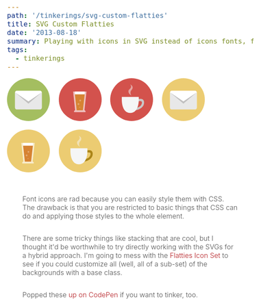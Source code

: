```yaml
---
path: '/tinkerings/svg-custom-flatties'
title: SVG Custom Flatties
date: '2013-08-18'
summary: Playing with icons in SVG instead of icons fonts, for more stylistic control
tags:
  - tinkerings
---
```


<style>
/*! normalize.css v3.0.2 | MIT License | git.io/normalize */html{font-family:sans-serif;-ms-text-size-adjust:100%;-webkit-text-size-adjust:100%}body{margin:0}article,aside,details,figcaption,figure,footer,header,hgroup,main,menu,nav,section,summary{display:block}audio,canvas,progress,video{display:inline-block;vertical-align:baseline}audio:not([controls]){display:none;height:0}[hidden],template{display:none}a{background-color:transparent}a:active,a:hover{outline:0}abbr[title]{border-bottom:1px dotted}b,strong{font-weight:bold}dfn{font-style:italic}h1{font-size:2em;margin:0.67em 0}mark{background:#ff0;color:#000}small{font-size:80%}sub,sup{font-size:75%;line-height:0;position:relative;vertical-align:baseline}sup{top:-0.5em}sub{bottom:-0.25em}img{border:0}svg:not(:root){overflow:hidden}figure{margin:1em 40px}hr{box-sizing:content-box;height:0}pre{overflow:auto}code,kbd,pre,samp{font-family:monospace, monospace;font-size:1em}button,input,optgroup,select,textarea{color:inherit;font:inherit;margin:0}button{overflow:visible}button,select{text-transform:none}button,html input[type="button"],input[type="reset"],input[type="submit"]{-webkit-appearance:button;cursor:pointer}button[disabled],html input[disabled]{cursor:default}button::-moz-focus-inner,input::-moz-focus-inner{border:0;padding:0}input{line-height:normal}input[type="checkbox"],input[type="radio"]{box-sizing:border-box;padding:0}input[type="number"]::-webkit-inner-spin-button,input[type="number"]::-webkit-outer-spin-button{height:auto}input[type="search"]{-webkit-appearance:textfield;box-sizing:content-box}input[type="search"]::-webkit-search-cancel-button,input[type="search"]::-webkit-search-decoration{-webkit-appearance:none}fieldset{border:1px solid #c0c0c0;margin:0 2px;padding:0.35em 0.625em 0.75em}legend{border:0;padding:0}textarea{overflow:auto}optgroup{font-weight:bold}table{border-collapse:collapse;border-spacing:0}td,th{padding:0}.group::after,.bucket::after,.g::after{clear:both;content:"";display:table}html{background:#fff;color:#535353;font-family:"canada-type-gibson", serif;font-size:16px;line-height:1.75}body{background:#ffffff;font-size:100%;font-weight:300}@media screen and (min-width: 1024px){body{font-size:125%}}ul,p{margin-bottom:32px;margin-top:0}ul,li{list-style:none;padding:0}li{margin-bottom:24px;margin-top:0}h1,.h1,h2,.h2,h3,.h3,h4,.h4{color:#535353;font-family:"canada-type-gibson", serif;font-weight:600;line-height:1.5;margin-bottom:8px;margin-top:0}h1,.h1{font-size:140%}@media screen and (min-width: 1024px){h1,.h1{font-size:200%}}h2,.h2{font-size:130%}@media screen and (min-width: 1024px){h2,.h2{font-size:150%}}h3,.h3{font-size:120%}@media screen and (min-width: 1024px){h3,.h3{font-size:125%}}h4,.h4{font-size:110%}a{color:#b51f24;position:relative;text-decoration:none;transition:color 0.3s linear}a::before,a::after{background:#a5a5a5;content:"";height:1px;left:0;opacity:0;position:absolute;width:100%;transition:opacity 0.3s, -webkit-transform 0.3s;transition:opacity 0.3s, transform 0.3s;-webkit-transform:translateY(-10px);-ms-transform:translateY(-10px);transform:translateY(-10px)}a::after{bottom:0;-webkit-transform:translateY(10px);-ms-transform:translateY(10px);transform:translateY(10px)}a::before{top:0;-webkit-transform:translateY(-10px);-ms-transform:translateY(-10px);transform:translateY(-10px)}a:hover,a:focus{color:#df4247}a:hover::after,a:focus::after{opacity:1;-webkit-transform:translateY(3px);-ms-transform:translateY(3px);transform:translateY(3px)}a:hover::before,a:focus::before{opacity:1;-webkit-transform:translateY(-3px);-ms-transform:translateY(-3px);transform:translateY(-3px)}strong{font-weight:900}img{height:auto;max-width:100%}.bucket--flag{display:table}.bucket--flag .bucket-content{vertical-align:middle}.bucket-content{display:table-cell;width:10000px}.bucket-media{float:left;margin-right:32px}.bucket-media>img{display:block;max-width:none}.card{background:#ffffff;border:1px solid #bfbfbf;padding:32px;position:relative}.cell,.cell--s{margin-left:auto;margin-right:auto;max-width:1024px;position:relative}.cell--s{max-width:700px}footer{border-top:1px solid #bfbfbf;font-size:75%;padding-top:32px;text-align:center}.g{display:block;margin-left:-20px;margin-right:-20px}.g-b{box-sizing:border-box;float:left;margin:0;padding-left:20px;padding-right:20px;width:100%}.g-b--center{display:block;float:none;margin:0 auto}.g-b--1of12{width:8.333%}.g-b--2of12{width:16.6667%}.g-b--3of12{width:25%}.g-b--4of12{width:33.3333%}.g-b--5of12{width:41.666%}.g-b--6of12{width:50%}.g-b--7of12{width:58.333%}.g-b--8of12{width:66.6667%}.g-b--9of12{width:75%}.g-b--10of12{width:83.3333%}.g-b--11of12{width:91.666%}@media screen and (min-width: 480px){.g-b--s--1of12{width:8.333%}.g-b--s--2of12{width:16.6667%}.g-b--s--3of12{width:25%}.g-b--s--4of12{width:33.3333%}.g-b--s--5of12{width:41.666%}.g-b--s--6of12{width:50%}.g-b--s--7of12{width:58.333%}.g-b--s--8of12{width:66.6667%}.g-b--s--9of12{width:75%}.g-b--s--10of12{width:83.3333%}.g-b--s--11of12{width:91.666%}}@media screen and (min-width: 760px){.g-b--m--1of12{width:8.333%}.g-b--m--2of12{width:16.6667%}.g-b--m--3of12{width:25%}.g-b--m--4of12{width:33.3333%}.g-b--m--5of12{width:41.666%}.g-b--m--6of12{width:50%}.g-b--m--7of12{width:58.333%}.g-b--m--8of12{width:66.6667%}.g-b--m--9of12{width:75%}.g-b--m--10of12{width:83.3333%}.g-b--m--11of12{width:91.666%}}@media screen and (min-width: 1024px){.g-b--l--1of12{width:8.333%}.g-b--l--2of12{width:16.6667%}.g-b--l--3of12{width:25%}.g-b--l--4of12{width:33.3333%}.g-b--l--5of12{width:41.666%}.g-b--l--6of12{width:50%}.g-b--l--7of12{width:58.333%}.g-b--l--8of12{width:66.6667%}.g-b--l--9of12{width:75%}.g-b--l--10of12{width:83.3333%}.g-b--l--11of12{width:91.666%}}header{background:#ffffff;border-bottom:1px solid #bfbfbf;font-size:75%;padding-top:32px;text-align:center}.row{overflow:hidden;padding:0 32px}.row--a{background:#f5f5f5}.well{margin-bottom:32px;margin-top:32px}.well--l{margin-bottom:48px;margin-top:48px}.bc-white{background:#ffffff}.db{display:block}.di{display:inline}.dib{display:inline-block}.dn{display:none}.lh1{line-height:1}.maxs{margin:16px}.mas{margin:24px}.mam{margin:32px}.mal{margin:48px}.maxl{margin:64px}.mbf{margin-bottom:0}.mbxs{margin-bottom:16px}.mbs{margin-bottom:24px}.mbm{margin-bottom:32px}.mbl{margin-bottom:48px}.mbxl{margin-bottom:64px}.mhc{margin-left:auto;margin-right:auto}.mlf{margin-left:0}.mlxs{margin-left:16px}.mls{margin-left:24px}.mlm{margin-left:32px}.mll{margin-left:48px}.mrf{margin-right:0}.mrxs{margin-right:16px}.mrs{margin-right:24px}.mrm{margin-right:32px}.mrl{margin-right:48px}.mtf{margin-top:0}.mtxs{margin-top:16px}.mts{margin-top:24px}.mtm{margin-top:32px}.mtl{margin-top:48px}.mtxl{margin-top:64px}.oh{overflow:hidden}.paxs{padding:16px}.pas{padding:24px}.pam{padding:32px}.pal{padding:48px}.paxl{padding:64px}@media screen and (min-width: 760px){.pal_m{padding:48px}}.pbf{padding-bottom:0}.pbxs{padding-bottom:16px}.pbs{padding-bottom:24px}.pbm{padding-bottom:32px}.pbl{padding-bottom:48px}.pbxl{padding-bottom:64px}@media screen and (min-width: 760px){.pbl_m{padding-bottom:48px}}.plf{padding-left:0}.plxs{padding-left:16px}.pls{padding-left:24px}.plm{padding-left:32px}.pll{padding-left:48px}@media screen and (min-width: 760px){.pll_m{padding-left:48px}}.prf{padding-right:0}.prxs{padding-right:16px}.prs{padding-right:24px}.prm{padding-right:32px}.prl{padding-right:48px}@media screen and (min-width: 760px){.prl_m{padding-right:48px}}.ptf{padding-top:0}.ptxs{padding-top:16px}.pts{padding-top:24px}.ptm{padding-top:32px}.ptl{padding-top:48px}.ptxl{padding-top:64px}@media screen and (min-width: 760px){.ptl_m{padding-top:48px}}.fl{float:left}.fr{float:right}.poa{position:absolute}.pof{position:fixed}.por{position:relative}.pos{position:static}.ra{border-radius:50%}.ram{border-radius:3px}.ran{border-radius:0}.tac{text-align:center}.tal{text-align:left}@media screen and (min-width: 760px){.tac_m{text-align:center}}.c-davyGrey{color:#535353}.tfb{font-family:"canada-type-gibson", serif}.tfh{font-family:"canada-type-gibson", serif}.tsxs{font-size:60%}.tss{font-size:75%}.tsm{font-size:90%}.tsl{font-size:115%}.tsxl{font-size:150%}.tsxxl{font-size:225%}.tsxxxl{font-size:800%}.tsi{font-style:italic}.ttu{text-transform:uppercase}.twb{font-weight:700}.twl{font-weight:300}.twn{font-weight:400}.z1{z-index:1}@media screen and (min-width: 760px){.split{display:-webkit-flex;display:-ms-flexbox;display:flex}}@media screen and (min-width: 760px){.split-item{-webkit-flex:0 1 50%;-ms-flex:0 1 50%;flex:0 1 50%}}@media screen and (min-width: 760px){.split--center{-webkit-align-items:center;-ms-flex-align:center;align-items:center}}@media screen and (min-width: 760px){.trio{display:-webkit-flex;display:-ms-flexbox;display:flex}}@media screen and (min-width: 760px){.trio-item{-webkit-flex:0 1 33.333%;-ms-flex:0 1 33.333%;flex:0 1 33.333%}}@media screen and (min-width: 760px){.trio--center{-webkit-align-items:center;-ms-flex-align:center;align-items:center}}.title-bg{bottom:0;left:0;position:absolute;right:0;top:0;z-index:0}.title-bg--fixed{position:fixed}.list-bulleted li{list-style:square;margin-left:1em}.explanation{margin:2em auto 0;max-width:700px;width:87.5%}svg{height:100px;margin:0 1em 1em 0;width:100px}svg:hover .flatties-bg,svg:hover .flatties-bg--email,svg:hover .flatties-bg--beer,svg:hover .flatties-bg--coffee{fill-opacity:0.6}.flatties-bg,.flatties-bg--email,.flatties-bg--beer,.flatties-bg--coffee{fill:#e8c04f;fill-opacity:0.8}.flatties-coffee-handle{fill:#ab8518}
</style>

<!--?xml version="1.0" encoding="utf-8"?-->
<svg version="1.1" id="Layer_1" xmlns="http://www.w3.org/2000/svg" xmlns:xlink="http://www.w3.org/1999/xlink" x="0px" y="0px" viewBox="0 0 48 48" enable-background="new 0 0 48 48" xml:space="preserve">
<g id="BG_-_circle_99_">
<g>
<circle fill="#A4BE60" cx="24" cy="24" r="24"></circle>
</g>
</g>
<g id="Envelope_base">
<g>
<path fill="#FFFFFF" d="M37,14H11c-1.104,0-2,0.896-2,2v17c0,1.104,0.896,2,2,2h26c1.104,0,2-0.896,2-2V16
C39,14.896,38.104,14,37,14z"></path>
</g>
</g>
<g id="Shade">
<g>
<path fill="#E8E8E8" d="M24,28L9,16v17c0,1.104,0.896,2,2,2h26c1.104,0,2-0.896,2-2V16L24,28z"></path>
</g>
</g>
<g id="Crease_1_">
<g>
<polygon fill="#C1C0C0" points="24,26 9.11,16 23.982,28.519 38.819,16     "></polygon>
</g>
</g>
</svg>
<!--?xml version="1.0" encoding="utf-8"?-->
<svg version="1.1" id="Layer_1" xmlns="http://www.w3.org/2000/svg" xmlns:xlink="http://www.w3.org/1999/xlink" x="0px" y="0px" viewBox="0 0 48 48" enable-background="new 0 0 48 48" xml:space="preserve">
<g id="BG_-_circle_79_">
<g>
<circle fill="#D3524D" cx="24" cy="24" r="24"></circle>
</g>
</g>
<g id="Glass_3_" opacity="0.6392">
<g>
<path fill="#FFFFFF" d="M28.723,35.714L31,15H16l2.277,20.714c0,0-0.852,0.63-1.121,1.179c-0.29,0.593,0,1.107,0,1.107h12.723
c0,0,0.287-0.54,0-1.107C29.588,36.316,28.723,35.714,28.723,35.714z"></path>
</g>
</g>
<g id="Peroni">
<g>
<polygon fill="#D68333" points="18,18 20,36 27,36 29,18     "></polygon>
</g>
</g>
<g id="Head">
<g>
<path fill="#FFFFFF" d="M23.663,15C20.859,15,18,15,18,15v3h11v-3C29,15,26.357,15,23.663,15z"></path>
</g>
</g>
<g id="Bubbles_1_" opacity="0.302">
<g>
<path fill="#FFFFFF" d="M23.5,32c-0.276,0-0.5,0.224-0.5,0.5s0.224,0.5,0.5,0.5s0.5-0.224,0.5-0.5S23.776,32,23.5,32z M22,28
c-0.553,0-1,0.447-1,1s0.447,1,1,1s1-0.447,1-1S22.553,28,22,28z M24,24c-0.553,0-1,0.447-1,1s0.447,1,1,1s1-0.447,1-1
S24.553,24,24,24z"></path>
</g>
</g>
</svg>
<!--?xml version="1.0" encoding="utf-8"?-->
<svg version="1.1" id="Layer_1" xmlns="http://www.w3.org/2000/svg" xmlns:xlink="http://www.w3.org/1999/xlink" x="0px" y="0px" viewBox="0 0 48 48" enable-background="new 0 0 48 48" xml:space="preserve">
<g id="BG_-_circle_52_">
<g>
<circle fill="#D3524C" cx="24" cy="24" r="24"></circle>
</g>
</g>
<g id="Handle_9_">
<g>
<path fill="#C8C7C7" d="M30.82,23.592v2.364c0,0,4.762-1.22,4.762,1.183c0,7.095-11.905,7.058-11.905,7.058v2.365
c0,0,14.323,0,14.323-9.423C38,21.227,30.82,23.592,30.82,23.592z"></path>
</g>
</g>
<g id="Cup">
<g>
<path fill="#F5F6F6" d="M32,21H13c0,0,0,2.156,0,2.573C13,31.399,15.381,39,22.523,39c7.106,0,9.524-7.601,9.524-15.427
C32.048,23.083,32,21,32,21z"></path>
</g>
</g>
<g id="Steam" opacity="0.502">
<g>
<path fill="#F5F6F6" d="M24.887,11.873c1.551-3.309-2.487-4.885-2.487-4.885s1.992,2.226,0.354,4.229
c-0.715,0.874-2.232,1.976-2.352,3.108c-0.379,3.6,3.71,5.227,3.71,5.227s-1.823-1.265-1.256-4.414
C23.047,14.079,24.455,12.796,24.887,11.873z"></path>
</g>
</g>
</svg>
</div>
<!--?xml version="1.0" encoding="utf-8"?-->
<svg version="1.1" id="Layer_1" xmlns="http://www.w3.org/2000/svg" xmlns:xlink="http://www.w3.org/1999/xlink" x="0px" y="0px" viewBox="0 0 48 48" enable-background="new 0 0 48 48" xml:space="preserve">
<g id="BG_-_circle_99_">
<g>
<circle class="flatties-bg--email" fill="#A4BE60" cx="24" cy="24" r="24"></circle>
</g>
</g>
<g id="Envelope_base">
<g>
<path fill="#FFFFFF" d="M37,14H11c-1.104,0-2,0.896-2,2v17c0,1.104,0.896,2,2,2h26c1.104,0,2-0.896,2-2V16
C39,14.896,38.104,14,37,14z"></path>
</g>
</g>
<g id="Shade">
<g>
<path fill="#E8E8E8" d="M24,28L9,16v17c0,1.104,0.896,2,2,2h26c1.104,0,2-0.896,2-2V16L24,28z"></path>
</g>
</g>
<g id="Crease_1_">
<g>
<polygon fill="#C1C0C0" points="24,26 9.11,16 23.982,28.519 38.819,16     "></polygon>
</g>
</g>
</svg>
<!--?xml version="1.0" encoding="utf-8"?-->
<svg version="1.1" id="Layer_1" xmlns="http://www.w3.org/2000/svg" xmlns:xlink="http://www.w3.org/1999/xlink" x="0px" y="0px" viewBox="0 0 48 48" enable-background="new 0 0 48 48" xml:space="preserve">
<g id="BG_-_circle_79_">
<g>
<circle class="flatties-bg--beer" fill="#D3524D" cx="24" cy="24" r="24"></circle>
</g>
</g>
<g id="Glass_3_" opacity="0.6392">
<g>
<path fill="#FFFFFF" d="M28.723,35.714L31,15H16l2.277,20.714c0,0-0.852,0.63-1.121,1.179c-0.29,0.593,0,1.107,0,1.107h12.723
c0,0,0.287-0.54,0-1.107C29.588,36.316,28.723,35.714,28.723,35.714z"></path>
</g>
</g>
<g id="Peroni">
<g>
<polygon fill="#D68333" points="18,18 20,36 27,36 29,18     "></polygon>
</g>
</g>
<g id="Head">
<g>
<path fill="#FFFFFF" d="M23.663,15C20.859,15,18,15,18,15v3h11v-3C29,15,26.357,15,23.663,15z"></path>
</g>
</g>
<g id="Bubbles_1_" opacity="0.302">
<g>
<path fill="#FFFFFF" d="M23.5,32c-0.276,0-0.5,0.224-0.5,0.5s0.224,0.5,0.5,0.5s0.5-0.224,0.5-0.5S23.776,32,23.5,32z M22,28
c-0.553,0-1,0.447-1,1s0.447,1,1,1s1-0.447,1-1S22.553,28,22,28z M24,24c-0.553,0-1,0.447-1,1s0.447,1,1,1s1-0.447,1-1
S24.553,24,24,24z"></path>
</g>
</g>
</svg>
<!--?xml version="1.0" encoding="utf-8"?-->
<svg version="1.1" id="Layer_1" xmlns="http://www.w3.org/2000/svg" xmlns:xlink="http://www.w3.org/1999/xlink" x="0px" y="0px" viewBox="0 0 48 48" enable-background="new 0 0 48 48" xml:space="preserve">
<g id="BG_-_circle_52_">
<g>
<circle class="flatties-bg--coffee" fill="#D3524C" cx="24" cy="24" r="24"></circle>
</g>
</g>
<g id="Handle_9_">
<g>
<path class="flatties-coffee-handle" fill="#C8C7C7" d="M30.82,23.592v2.364c0,0,4.762-1.22,4.762,1.183c0,7.095-11.905,7.058-11.905,7.058v2.365
c0,0,14.323,0,14.323-9.423C38,21.227,30.82,23.592,30.82,23.592z"></path>
</g>
</g>
<g id="Cup">
<g>
<path fill="#F5F6F6" d="M32,21H13c0,0,0,2.156,0,2.573C13,31.399,15.381,39,22.523,39c7.106,0,9.524-7.601,9.524-15.427
C32.048,23.083,32,21,32,21z"></path>
</g>
</g>
<g id="Steam" opacity="0.502">
<g>
<path fill="#F5F6F6" d="M24.887,11.873c1.551-3.309-2.487-4.885-2.487-4.885s1.992,2.226,0.354,4.229
c-0.715,0.874-2.232,1.976-2.352,3.108c-0.379,3.6,3.71,5.227,3.71,5.227s-1.823-1.265-1.256-4.414
C23.047,14.079,24.455,12.796,24.887,11.873z"></path>
</g>
</g>
</svg>

<div class="explanation">

Font icons are rad because you can easily style them with CSS. The drawback is that you are restricted to basic things that CSS can do and applying those styles to the whole element.

There are some tricky things like stacking that are cool, but I thought it'd be worthwhile to try directly working with the SVGs for a hybrid approach. I'm going to mess with the [Flatties Icon Set](https://creativemarket.com/uiparade/4823-Flatties-flat-style-icon-set) to see if you could customize all (well, all of a sub-set) of the backgrounds with a base class.

Popped these [up on CodePen](http://codepen.io/dandenney/pen/GpkHb) if you want to tinker, too.

</div>